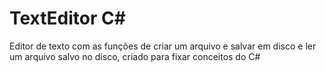 # TextEditor C#

Editor de texto com as funções de criar um arquivo e salvar em disco e ler um arquivo salvo no disco, criado para fixar conceitos do C#

